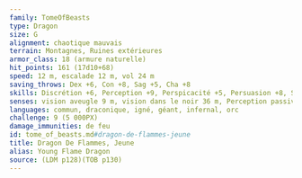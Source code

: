```yaml
---
family: TomeOfBeasts
type: Dragon
size: G
alignment: chaotique mauvais
terrain: Montagnes, Ruines extérieures
armor_class: 18 (armure naturelle)
hit_points: 161 (17d10+68)
speed: 12 m, escalade 12 m, vol 24 m
saving_throws: Dex +6, Con +8, Sag +5, Cha +8
skills: Discrétion +6, Perception +9, Perspicacité +5, Persuasion +8, Supercherie +8
senses: vision aveugle 9 m, vision dans le noir 36 m, Perception passive 19
languages: commun, draconique, igné, géant, infernal, orc
challenge: 9 (5 000PX)
damage_immunities: de feu
id: tome_of_beasts.md#dragon-de-flammes-jeune
title: Dragon De Flammes, Jeune
alias: Young Flame Dragon
source: (LDM p128)(TOB p130)
---
```


